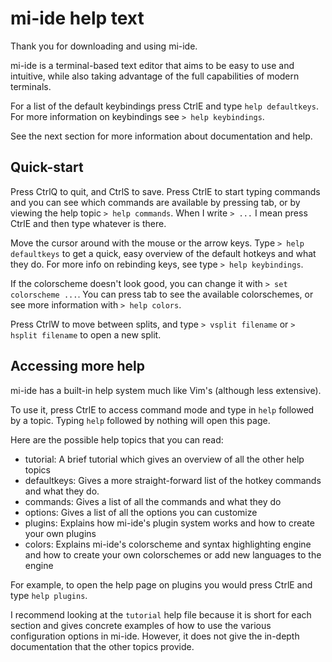 # mi-ide help text

Thank you for downloading and using mi-ide.

mi-ide is a terminal-based text editor that aims to be easy to use and intuitive,
while also taking advantage of the full capabilities of modern terminals.

For a list of the default keybindings press CtrlE and type `help defaultkeys`.
For more information on keybindings see `> help keybindings`.

See the next section for more information about documentation and help.

## Quick-start

Press CtrlQ to quit, and CtrlS to save. Press CtrlE to start typing commands and
you can see which commands are available by pressing tab, or by viewing the help
topic `> help commands`. When I write `> ...` I mean press CtrlE and then type
whatever is there.

Move the cursor around with the mouse or the arrow keys. Type
`> help defaultkeys` to  get a quick, easy overview of the default hotkeys and
what they do. For more info on rebinding keys, see type `> help keybindings`.

If the colorscheme doesn't look good, you can change it with
`> set colorscheme ...`. You can press tab to see the available colorschemes, or
see more information with `> help colors`.

Press CtrlW to move between splits, and type `> vsplit filename` or
`> hsplit filename` to open a new split.


## Accessing more help

mi-ide has a built-in help system much like Vim's (although less extensive).

To use it, press CtrlE to access command mode and type in `help` followed by a
topic. Typing `help` followed by nothing will open this page.

Here are the possible help topics that you can read:

* tutorial: A brief tutorial which gives an overview of all the other help
  topics
* defaultkeys: Gives a more straight-forward list of the hotkey commands and what
  they do.
* commands: Gives a list of all the commands and what they do
* options: Gives a list of all the options you can customize
* plugins: Explains how mi-ide's plugin system works and how to create your own
  plugins
* colors: Explains mi-ide's colorscheme and syntax highlighting engine and how to
  create your own colorschemes or add new languages to the engine

For example, to open the help page on plugins you would press CtrlE and type
`help plugins`.

I recommend looking at the `tutorial` help file because it is short for each
section and gives concrete examples of how to use the various configuration
options in mi-ide. However, it does not give the in-depth documentation that the
other topics provide.
